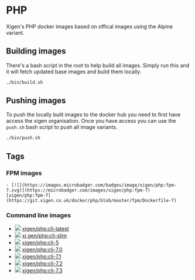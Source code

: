 # PHP
Xigen's PHP docker images based on offical images using the Alpine variant.



## Building images
There's a bash script in the root to help build all images. Simply run this and it will fetch updated base images and build them locally.
```sh
./bin/build.sh
```

## Pushing images
To push the locally built images to the docker hub you need to first have access the xigen organisation. Once you have access you can use the `push.sh` bash script to push all image variants.
```sh
./bin/push.sh
```

## Tags

### FPM images
    - [![](https://images.microbadger.com/badges/image/xigen/php:fpm-7.svg)](https://microbadger.com/images/xigen/php:fpm-7) [xigen/php:fpm-7](https://git.xigen.co.uk/docker/php/blob/master/fpm/Dockerfile-7)

### Command line images
  - [![](https://images.microbadger.com/badges/image/xigen/php:cli-latest.svg)](https://microbadger.com/images/xigen/php:cli-latest) [xigen/php:cli-latest](https://git.xigen.co.uk/docker/php/blob/master/cli/Dockerfile-7.2)
  - [![](https://images.microbadger.com/badges/image/xigen/php:cli-slim.svg)](https://microbadger.com/images/xigen/php:cli-slim) [xi    gen/php:cli-slim](https://git.xigen.co.uk/docker/php/blob/master/cli/Dockerfile-slim)
  - [![](https://images.microbadger.com/badges/image/xigen/php:cli-5.svg)](https://microbadger.com/images/xigen/php:cli-5) [xigen/php:cli-5](https://git.xigen.co.uk/docker/php/blob/master/cli/Dockerfile-5)
  - [![](https://images.microbadger.com/badges/image/xigen/php:cli-7.0.svg)](https://microbadger.com/images/xigen/php:cli-7.0) [xigen/php:cli-7.0](https://git.xigen.co.uk/docker/php/blob/master/cli/Dockerfile-7.0)
  - [![](https://images.microbadger.com/badges/image/xigen/php:cli-7.1.svg)](https://microbadger.com/images/xigen/php:cli-7.1) [xigen/php:cli-7.1](https://git.xigen.co.uk/docker/php/blob/master/cli/Dockerfile-7.1)
  - [![](https://images.microbadger.com/badges/image/xigen/php:cli-7.2.svg)](https://microbadger.com/images/xigen/php:cli-7.2) [xigen/php:cli-7.2](https://git.xigen.co.uk/docker/php/blob/master/cli/Dockerfile-7.2)
  - [![](https://images.microbadger.com/badges/image/xigen/php:cli-7.3.svg)](https://microbadger.com/images/xigen/php:cli-7.3) [xigen/php:cli-7.3](https://git.xigen.co.uk/docker/php/blob/master/cli/Dockerfile-7.3)
